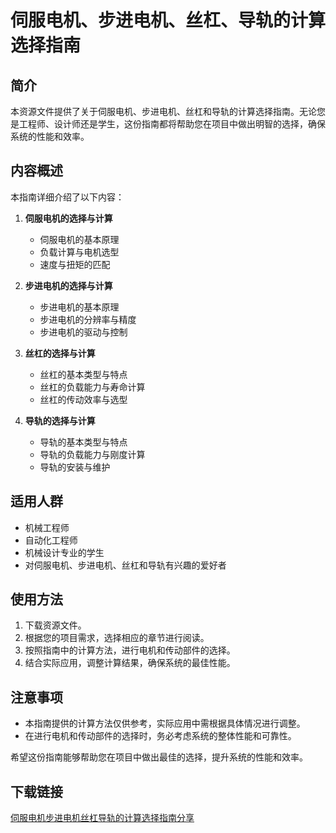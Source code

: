 # 伺服电机、步进电机、丝杠、导轨的计算选择指南

## 简介
本资源文件提供了关于伺服电机、步进电机、丝杠和导轨的计算选择指南。无论您是工程师、设计师还是学生，这份指南都将帮助您在项目中做出明智的选择，确保系统的性能和效率。

## 内容概述
本指南详细介绍了以下内容：

1. **伺服电机的选择与计算**
   - 伺服电机的基本原理
   - 负载计算与电机选型
   - 速度与扭矩的匹配

2. **步进电机的选择与计算**
   - 步进电机的基本原理
   - 步进电机的分辨率与精度
   - 步进电机的驱动与控制

3. **丝杠的选择与计算**
   - 丝杠的基本类型与特点
   - 丝杠的负载能力与寿命计算
   - 丝杠的传动效率与选型

4. **导轨的选择与计算**
   - 导轨的基本类型与特点
   - 导轨的负载能力与刚度计算
   - 导轨的安装与维护

## 适用人群
- 机械工程师
- 自动化工程师
- 机械设计专业的学生
- 对伺服电机、步进电机、丝杠和导轨有兴趣的爱好者

## 使用方法
1. 下载资源文件。
2. 根据您的项目需求，选择相应的章节进行阅读。
3. 按照指南中的计算方法，进行电机和传动部件的选择。
4. 结合实际应用，调整计算结果，确保系统的最佳性能。

## 注意事项
- 本指南提供的计算方法仅供参考，实际应用中需根据具体情况进行调整。
- 在进行电机和传动部件的选择时，务必考虑系统的整体性能和可靠性。

希望这份指南能够帮助您在项目中做出最佳的选择，提升系统的性能和效率。

## 下载链接

[伺服电机步进电机丝杠导轨的计算选择指南分享](https://pan.quark.cn/s/b69622dd2526)
